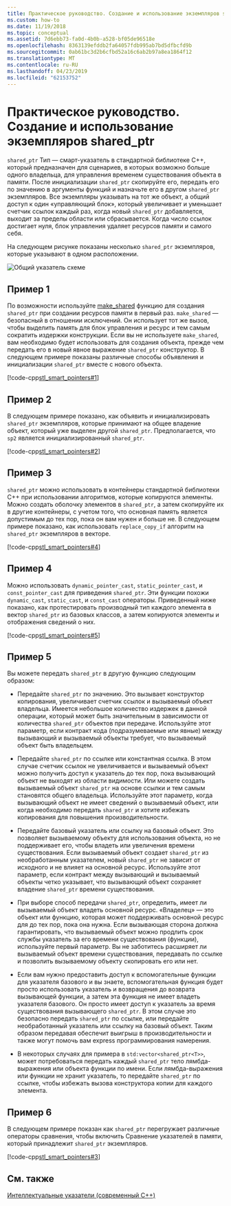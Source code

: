 ```yaml
---
title: Практическое руководство. Создание и использование экземпляров shared_ptr
ms.custom: how-to
ms.date: 11/19/2018
ms.topic: conceptual
ms.assetid: 7d6ebb73-fa0d-4b0b-a528-bf05de96518e
ms.openlocfilehash: 8363139efddb2fa64057fdb995ab7bd5dfbcfd9b
ms.sourcegitcommit: 0ab61bc3d2b6cfbd52a16c6ab2b97a8ea1864f12
ms.translationtype: MT
ms.contentlocale: ru-RU
ms.lasthandoff: 04/23/2019
ms.locfileid: "62153752"
---
```

# <a name="how-to-create-and-use-sharedptr-instances"></a>Практическое руководство. Создание и использование экземпляров shared_ptr

`shared_ptr` Тип — смарт-указатель в стандартной библиотеке C++, который предназначен для сценариев, в которых возможно больше одного владельца, для управления временем существования объекта в памяти. После инициализации `shared_ptr` скопируйте его, передать его по значению в аргументы функций и назначьте его в другом `shared_ptr` экземпляров. Все экземпляры указывать на тот же объект, а общий доступ к один «управляющий блок», который увеличивает и уменьшает счетчик ссылок каждый раз, когда новый `shared_ptr` добавляется, выходит за пределы области или сбрасывается. Когда число ссылок достигает нуля, блок управления удаляет ресурсов памяти и самого себя.

На следующем рисунке показаны несколько `shared_ptr` экземпляров, которые указывают в одном расположении.

![Общий указатель схеме](../cpp/media/shared_ptr.png "схема общий указатель")

## <a name="example-1"></a>Пример 1

По возможности используйте [make_shared](../standard-library/memory-functions.md#make_shared) функцию для создания `shared_ptr` при создании ресурсов памяти в первый раз. `make_shared` — безопасный в отношении исключений. Он использует тот же вызов, чтобы выделить память для блок управления и ресурс и тем самым сократить издержки конструкции. Если вы не используете `make_shared`, вам необходимо будет использовать для создания объекта, прежде чем передать его в новый явное выражение `shared_ptr` конструктор. В следующем примере показаны различные способы объявления и инициализации `shared_ptr` вместе с нового объекта.

[!code-cpp[stl_smart_pointers#1](../cpp/codesnippet/CPP/how-to-create-and-use-shared-ptr-instances_1.cpp)]

## <a name="example-2"></a>Пример 2

В следующем примере показано, как объявить и инициализировать `shared_ptr` экземпляров, которые принимают на общее владение объект, который уже выделен другой `shared_ptr`. Предполагается, что `sp2` является инициализированный `shared_ptr`.

[!code-cpp[stl_smart_pointers#2](../cpp/codesnippet/CPP/how-to-create-and-use-shared-ptr-instances_2.cpp)]

## <a name="example-3"></a>Пример 3

`shared_ptr` можно использовать в контейнеры стандартной библиотеки C++ при использовании алгоритмов, которые копируются элементы. Можно создать оболочку элементов в `shared_ptr`, а затем скопируйте их в другие контейнеры, с учетом того, что основная память является допустимым до тех пор, пока он вам нужен и больше не. В следующем примере показано, как использовать `replace_copy_if` алгоритм на `shared_ptr` экземпляров в векторе.

[!code-cpp[stl_smart_pointers#4](../cpp/codesnippet/CPP/how-to-create-and-use-shared-ptr-instances_3.cpp)]

## <a name="example-4"></a>Пример 4

Можно использовать `dynamic_pointer_cast`, `static_pointer_cast`, и `const_pointer_cast` для приведения `shared_ptr`. Эти функции похожи `dynamic_cast`, `static_cast`, и `const_cast` операторы. Приведенный ниже показано, как протестировать производный тип каждого элемента в вектор `shared_ptr` из базовых классов, а затем копируются элементы и отображения сведений о них.

[!code-cpp[stl_smart_pointers#5](../cpp/codesnippet/CPP/how-to-create-and-use-shared-ptr-instances_4.cpp)]

## <a name="example-5"></a>Пример 5

Вы можете передать `shared_ptr` в другую функцию следующим образом:

- Передайте `shared_ptr` по значению. Это вызывает конструктор копирования, увеличивает счетчик ссылок и вызываемый объект владельца. Имеется небольшое количество издержек в данной операции, который может быть значительным в зависимости от количества `shared_ptr` объектов при передаче. Используйте этот параметр, если контракт кода (подразумеваемые или явные) между вызывающий и вызываемый объекты требует, что вызываемый объект быть владельцем.

- Передайте `shared_ptr` по ссылке или константная ссылка. В этом случае счетчик ссылок не увеличивается и вызываемый объект можно получить доступ к указатель до тех пор, пока вызывающий объект не выходят из области видимости. Или можете создать вызываемый объект `shared_ptr` на основе ссылки и тем самым становятся общего владельца. Используйте этот параметр, когда вызывающий объект не имеет сведений о вызываемый объект, или когда необходимо передать `shared_ptr` и хотите избежать копирования для повышения производительности.

- Передайте базовый указатель или ссылку на базовый объект. Это позволяет вызываемому объекту для использования объекта, но не поддерживает его, чтобы владеть или увеличения времени существования. Если вызываемый объект создает `shared_ptr` из необработанным указателем, новый `shared_ptr` не зависит от исходного и не влияет на основной ресурс. Используйте этот параметр, если контракт между вызывающий и вызываемый объекты четко указывает, что вызывающий объект сохраняет владение `shared_ptr` времени существования.

- При выборе способ передачи `shared_ptr`, определить, имеет ли вызываемый объект владеть основной ресурс. «Владелец» — это объект или функцию, которая может поддерживать основной ресурс для до тех пор, пока она нужна. Если вызывающая сторона должна гарантировать, что вызываемый объект можно продлить срок службы указатель за его времени существования (функции), используйте первый параметр. Вы не заботитесь расширяет ли вызываемый объект времени существования, передавать по ссылке и позволить вызываемому объекту скопировать его или нет.

- Если вам нужно предоставить доступ к вспомогательные функции для указателя базового и вы знаете, вспомогательная функция будет просто использовать указатель и возвращения до возврата вызывающей функции, а затем эта функция не имеет владеть указателя базового. Он просто имеет доступ к указатель за время существования вызывающего `shared_ptr`. В этом случае это безопасно передать `shared_ptr` по ссылке, или передайте необработанный указатель или ссылку на базовый объект. Таким образом передавая обеспечит выигрыш в производительности и также могут помочь вам express программирования намерения.

- В некоторых случаях для примера в `std:vector<shared_ptr<T>>`, может потребоваться передать каждый `shared_ptr` тело лямбда-выражения или объекта функции по имени. Если лямбда-выражения или функции не хранит указатель, то передайте `shared_ptr` по ссылке, чтобы избежать вызова конструктора копии для каждого элемента.

## <a name="example-6"></a>Пример 6

В следующем примере показан как `shared_ptr` перегружает различные операторы сравнения, чтобы включить Сравнение указателей в памяти, который принадлежит `shared_ptr` экземпляров.

[!code-cpp[stl_smart_pointers#3](../cpp/codesnippet/CPP/how-to-create-and-use-shared-ptr-instances_6.cpp)]

## <a name="see-also"></a>См. также

[Интеллектуальные указатели (современный C++)](../cpp/smart-pointers-modern-cpp.md)
